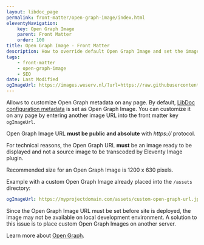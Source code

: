 ```yaml
---
layout: libdoc_page
permalink: front-matter/open-graph-image/index.html
eleventyNavigation:
    key: Open Graph Image
    parent: Front Matter
    order: 100
title: Open Graph Image - Front Matter
description: How to override default Open Graph Image and set the image displayed when visitors share your pages
tags:
    - front-matter
    - open-graph-image
    - SEO
date: Last Modified
ogImageUrl: https://images.weserv.nl/?url=https://raw.githubusercontent.com/olivier3lanc/photographies/master/paysages/hiver/foret_sapins_hiver_col_pre_img_4917_size_2560x1706.webp&w=1200&h=600&fit=cover&q=30&output=webp
---
```

Allows to customize Open Graph metadata on any page. By default, [LibDoc configuration metadata](/content/configuration/open-graph-image.md) is set as Open Graph Image. You can customize it on any page by entering another image URL into the front matter key `ogImageUrl`.

<aside>
    <p class="alert alert-warning" data-title="Warning">
        Open Graph Image URL <strong>must be public and absolute</strong> with <var>https://</var> protocol.
    </p>
</aside>

<aside>
    <p class="alert alert-warning" data-title="No Eleventy Image">
        For technical reasons, the Open Graph URL <strong>must</strong> be an image ready to be displayed and not a source image to be transcoded by Eleventy Image plugin.
    </p>
</aside>

<aside>
    <p class="alert alert-info" data-title="Recommended size">
        Recommended size for an Open Graph Image is 1200 x 630 pixels.
    </p>
</aside>

Example with a custom Open Graph Image already placed into the `/assets` directory: 

```yaml
ogImageUrl: https://myprojectdomain.com/assets/custom-open-graph-url.jpg
```

<aside>
    <p class="alert alert-info" data-title="Local issues">
        Since the Open Graph Image URL must be set before site is deployed, the image may not be available on local development environment. A solution to this issue is to place custom Open Graph Images on another server.
    </p>
</aside>

Learn more about [Open Graph](https://ogp.me/).
